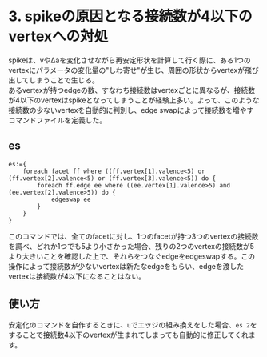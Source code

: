 # 3. spikeの原因となる接続数が4以下のvertexへの対処
spikeは、vやΔaを変化させながら再安定形状を計算して行く際に、ある1つのvertexにパラメータの変化量の"しわ寄せ"が生じ、周囲の形状からvertexが飛び出してしまうことで生じる。  
あるvertexが持つedgeの数、すなわち接続数はvertexごとに異なるが、接続数が4以下のvertexはspikeとなってしまうことが経験上多い。よって、このような接続数の少ないvertexを自動的に判別し、edge swapによって接続数を増やすコマンドファイルを定義した。

## es
    es:={
        foreach facet ff where ((ff.vertex[1].valence<5) or (ff.vertex[2].valence<5) or (ff.vertex[3].valence<5)) do {
            foreach ff.edge ee where ((ee.vertex[1].valence>5) and (ee.vertex[2].valence>5)) do {
                edgeswap ee
            }
        }
    }

このコマンドでは、全てのfacetに対し、1つのfacetが持つ3つのvertexの接続数を調べ、どれか1つでも5より小さかった場合、残りの2つのvertexの接続数が5より大きいことを確認した上で、それらをつなぐedgeをedgeswapする。この操作によって接続数が少ないvertexは新たなedgeをもらい、edgeを渡したvertexは接続数が4以下になることはない。

## 使い方
安定化のコマンドを自作するときに、`u`でエッジの組み換えをした場合、`es 2`をすることで接続数4以下のvertexが生まれてしまっても自動的に修正してくれます。